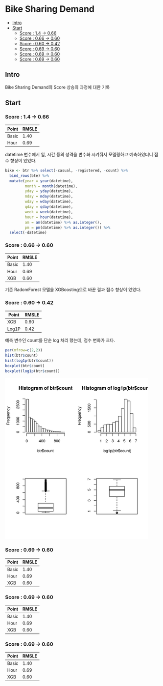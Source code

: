 Bike Sharing Demand
===

<!-- @import "[TOC]" {cmd="toc" depthFrom=1 depthTo=6 orderedList=false} -->
<!-- code_chunk_output -->

* [Intro](#intro)
* [Start](#start)
	* [Score : 1.4 -> 0.66](#score-14-066)
	* [Score : 0.66 -> 0.60](#score-066-060)
	* [Score : 0.60 -> 0.42](#score-060-042)
	* [Score : 0.69 -> 0.60](#score-069-060)
	* [Score : 0.69 -> 0.60](#score-069-060-1)
	* [Score : 0.69 -> 0.60](#score-069-060-2)

<!-- /code_chunk_output -->



## Intro

Bike Sharing Demand의 Score 상승의 과정에 대한 기록

## Start

### Score : 1.4 -> 0.66

| Point  | RMSLE  |
|---|---|
| Basic  | 1.40  |
| Hour  | 0.69  |

datetime 변수에서 일, 시간 등의 성격을 변수화 시켜줘서 모델링하고 예측하였더니 점수 향상이 있었다.
``` r
bike <- btr %>% select(-casual, -registered, -count) %>%
  bind_rows(bte) %>%
  mutate(year = year(datetime),
         month = month(datetime),
         yday = yday(datetime),
         mday = mday(datetime),
         wday = wday(datetime),
         qday = qday(datetime),
         week = week(datetime),
         hour = hour(datetime),
         am = am(datetime) %>% as.integer(),
         pm = pm(datetime) %>% as.integer()) %>%
  select(-datetime)
```

### Score : 0.66 -> 0.60

| Point  | RMSLE  |
|---|---|
| Basic  | 1.40  |
| Hour  | 0.69  |
| XGB  | 0.60  |

기존 RadomForest 모델을 XGBoosting으로 바꾼 결과 점수 향상이 있었다.


### Score : 0.60 -> 0.42

| Point  | RMSLE  |
|---|---|
| XGB  | 0.60  |
| Log1P  | 0.42  |

예측 변수인 count를 단순 log 처리 했는데, 점수 변화가 크다.
``` r
par(mfrow=c(2,2))
hist(btr$count)
hist(log1p(btr$count))
boxplot(btr$count)
boxplot(log1p(btr$count))
```
![](../output/count.png)



### Score : 0.69 -> 0.60

| Point  | RMSLE  |
|---|---|
| Basic  | 1.40  |
| Hour  | 0.69  |
| XGB  | 0.60  |


### Score : 0.69 -> 0.60

| Point  | RMSLE  |
|---|---|
| Basic  | 1.40  |
| Hour  | 0.69  |
| XGB  | 0.60  |


### Score : 0.69 -> 0.60

| Point  | RMSLE  |
|---|---|
| Basic  | 1.40  |
| Hour  | 0.69  |
| XGB  | 0.60  |
